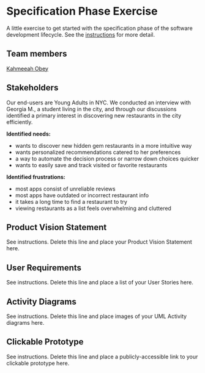# Specification Phase Exercise

A little exercise to get started with the specification phase of the software development lifecycle. See the [instructions](instructions.md) for more detail.

## Team members

[Kahmeeah Obey](https://github.com/kahmeeah)

## Stakeholders
Our end-users are Young Adults in NYC. We conducted an interview with Georgia M., a student living in the city, and through our discussions identified a primary interest in discovering new restaurants in the city efficiently.

**Identified needs:**
* wants to discover new hidden gem restaurants in a more intuitive way
* wants personalized recommendations catered to her preferences 
* a way to automate the decision process or narrow down choices quicker
* wants to easily save and track visited or favorite restaurants

**Identified frustrations:**
* most apps consist of unreliable reviews
* most apps have outdated or incorrect restaurant info
* it takes a long time to find a restaurant to try
* viewing restaurants as a list feels overwhelming and cluttered

## Product Vision Statement

See instructions. Delete this line and place your Product Vision Statement here.

## User Requirements

See instructions. Delete this line and place a list of your User Stories here.

## Activity Diagrams

See instructions. Delete this line and place images of your UML Activity diagrams here.

## Clickable Prototype

See instructions. Delete this line and place a publicly-accessible link to your clickable prototype here.
